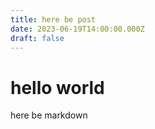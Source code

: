 ```yaml
---
title: here be post
date: 2023-06-19T14:00:00.000Z
draft: false
---
```


# hello world

here be markdown
